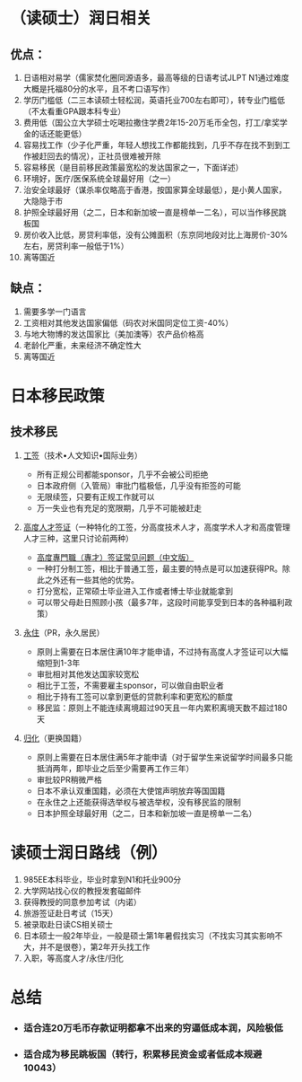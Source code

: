 # （读硕士）润日相关

## 优点：

1. 日语相对易学（儒家焚化圈同源语多，最高等级的日语考试JLPT N1通过难度大概是托福80分的水平，且不考口语写作）
2. 学历门槛低（二三本读硕士轻松润，英语托业700左右即可），转专业门槛低（不太看重GPA跟本科专业）
3. 费用低（国公立大学硕士吃喝拉撒住学费2年15-20万毛币全包，打工/拿奖学金的话还能更低）
4. 容易找工作（少子化严重，年轻人想找工作都能找到，几乎不存在找不到到工作被赶回去的情况），正社员很难被开除
5. 容易移民（是目前移民政策最宽松的发达国家之一，下面详述）
6. 环境好，医疗/医保系统全球最好用（之一）
7. 治安全球最好（谋杀率仅略高于香港，按国家算全球最低），是小黄人国家，大隐隐于市
8. 护照全球最好用（之二，日本和新加坡一直是榜单一二名），可以当作移民跳板国
9. 房价收入比低，房贷利率低，没有公摊面积（东京同地段对比上海房价-30%左右，房贷利率一般低于1%）
10. 离等国近

## 缺点：

1. 需要多学一门语言
2. 工资相对其他发达国家偏低（码农对米国同定位工资-40%）
3. 与地大物博的发达国家比（美加澳等）农产品价格高
4. 老龄化严重，未来经济不确定性大
5. 离等国近

# 日本移民政策

## 技术移民

1. [工签](https://dsg.or.jp/column/working/6886/)（技术•人文知识•国际业务）
   - 所有正规公司都能sponsor，几乎不会被公司拒绝
   - 日本政府侧（入管局）审批门槛极低，几乎没有拒签的可能
   - 无限续签，只要有正规工作就可以
   - 万一失业也有充足的宽限期，几乎不可能被赶走

2. [高度人才签证](https://zhuanlan.zhihu.com/p/27530488)（一种特化的工签，分高度技术人才，高度学术人才和高度管理人才三种，这里只讨论前两种）
   - [高度專門職（專才）签证常见问题（中文版）](https://lawoffice-yokoyama.com/highskill/highskill_faq/)
   - 一种打分制工签，相比于普通工签，最主要的特点是可以加速获得PR。除此之外还有一些其他的优势。
   - 打分宽松，正常硕士毕业进入工作或者博士毕业就能拿到
   - 可以带父母赴日照顾小孩（最多7年，这段时间能享受到日本的各种福利政策）
   
3. [永住](https://lawoffice-yokoyama.com/service/visa/pr/pr_zh/)（PR，永久居民）
   - 原则上需要在日本居住满10年才能申请，不过持有高度人才签证可以大幅缩短到1-3年
   - 审批相对其他发达国家较宽松
   - 相比于工签，不需要雇主sponsor，可以做自由职业者
   - 相比于持有工签可以拿到更低的贷款利率和更宽松的额度
   - 移民监：原则上不能连续离境超过90天且一年内累积离境天数不超过180天
   
4. [归化](https://lawoffice-yokoyama.com/service/visa/naturalization/)（更换国籍）
   - 原则上需要在日本居住满5年才能申请（对于留学生来说留学时间最多只能抵消两年，即毕业之后至少需要再工作三年）
   - 审批较PR稍微严格
   - 日本不承认双重国籍，必须在大使馆声明放弃等国国籍
   - 在永住之上还能获得选举权与被选举权，没有移民监的限制
   - 日本护照全球最好用（之二，日本和新加坡一直是榜单一二名）

# 读硕士润日路线（例）

1. 985EE本科毕业，毕业时拿到N1和托业900分
2. 大学网站找心仪的教授发套磁邮件
3. 获得教授的同意参加考试（内诺）
4. 旅游签证赴日考试（15天）
5. 被录取赴日读CS相关硕士
6. 日本硕士一般2年毕业，一般是硕士第1年暑假找实习（不找实习其实影响不大，并不是很卷），第2年开头找工作
7. 入职，等高度人才/永住/归化

# 总结

- ### 适合连20万毛币存款证明都拿不出来的穷逼低成本润，风险极低
- ### 适合成为移民跳板国（转行，积累移民资金或者低成本规避10043）